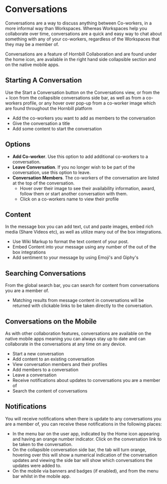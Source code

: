 # Conversations
Conversations are a way to discuss anything between Co-workers, in a more informal way than Workspaces. Whereas Workspaces help you collaborate over time, conversations are a quick and easy way to chat about something with any of your co-workers, regardless of the Workspaces that they may be a member of.

Conversations are a feature of Hornbill Collaboration and are found under the home icon, are available in the right hand side collapsible section and on the native mobile apps.

## Starting A Conversation
Use the Start a Conversation button on the Conversations view, or from the + Icon from the collapsible conversations side bar, as well as from a co-workers profile, or any hover over pop-up from a co-worker image which are found throughout the Hornbill platform
* Add the co-workers you want to add as members to the conversation
* Give the conversation a title
* Add some content to start the conversation

## Options
* **Add Co-worker**. Use this option to add additional co-workers to a conversation.
* **Leave Conversation**. If you no longer wish to be part of the conversation, use this option to leave.
* **Conversation Members**. The co-workers of the conversation are listed at the top of the conversation.
    * Hover over their image to see their availability information, award, follow them or start another conversation with them.
    * Click on a co-workers name to view their profile

## Content
In the message box you can add text, cut and paste images, embed rich media (Share Videos etc), as well as utilize many out of the box integrations.

* Use Wiki Markup to format the text content of your post.
* Embed Content into your message using any number of the out of the box integrations
* Add sentiment to your message by using Emoji's and Giphy's

## Searching Conversations
From the global search bar, you can search for content from conversations you are a member of.
* Matching results from message content in conversations will be returned with clickable links to be taken directly to the conversation.

## Conversations on the Mobile
As with other collaboration features, conversations are available on the native mobile apps meaning you can always stay up to date and can collaborate in the conversations at any time on any device.

* Start a new conversation
* Add content to an existing conversation
* View conversation members and their profiles
* Add members to a conversation
* Leave a conversation
* Receive notifications about updates to conversations you are a member of
* Search the content of conversations

## Notifications
You will receive notifications when there is update to any conversations you are a member of, you can receive these notifications in the following places:

* In the menu bar on the user app, indicated by the Home icon appearing and having an orange number indicator. Click on the conversation link to be taken to the conversation.
* On the collapsible conversation side bar, the tab will turn orange, hovering over this will show a numerical indication of the conversation updates and viewing the side bar will show which conversations the updates were added to.
* On the mobile via banners and badges (if enabled), and from the menu bar whilst in the mobile app.
